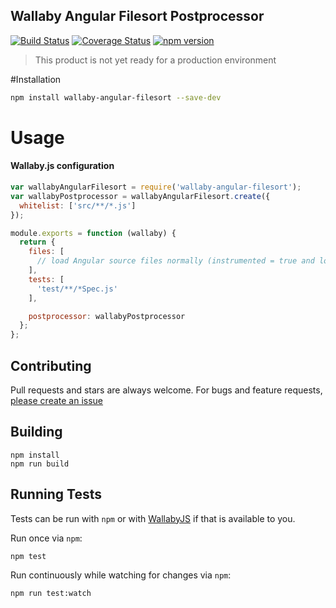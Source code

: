 Wallaby Angular Filesort Postprocessor
---

[![Build Status](https://travis-ci.org/ryanwischkaemper/wallaby-angular-filesort.svg?branch=master)](https://travis-ci.org/ryanwischkaemper/wallaby-angular-filesort)
[![Coverage Status](https://coveralls.io/repos/github/ryanwischkaemper/wallaby-angular-filesort/badge.svg?branch=master)](https://coveralls.io/github/ryanwischkaemper/wallaby-angular-filesort?branch=master)
[![npm version](https://badge.fury.io/js/wallaby-angular-filesort.svg)](https://badge.fury.io/js/wallaby-angular-filesort)

> This product is not yet ready for a production environment


#Installation

```bash
npm install wallaby-angular-filesort --save-dev
```


# Usage

#### Wallaby.js configuration

```javascript
var wallabyAngularFilesort = require('wallaby-angular-filesort');
var wallabyPostprocessor = wallabyAngularFilesort.create({
  whitelist: ['src/**/*.js']
});

module.exports = function (wallaby) {
  return {
    files: [
      // load Angular source files normally (instrumented = true and loaded = true)
    ],
    tests: [
      'test/**/*Spec.js'
    ],

    postprocessor: wallabyPostprocessor
  };
};

```

## Contributing
Pull requests and stars are always welcome. For bugs and feature requests, [please create an issue](https://github.com/ryanwischkaemper/wallaby-angular-filesort/issues/new)

## Building

```batch
npm install
npm run build
```


## Running Tests

Tests can be run with `npm` or with [WallabyJS](https://wallabyjs.com/) if that is available to you.

Run once via `npm`:

```batch
npm test
```
Run continuously while watching for changes via `npm`:

```batch
npm run test:watch
```
